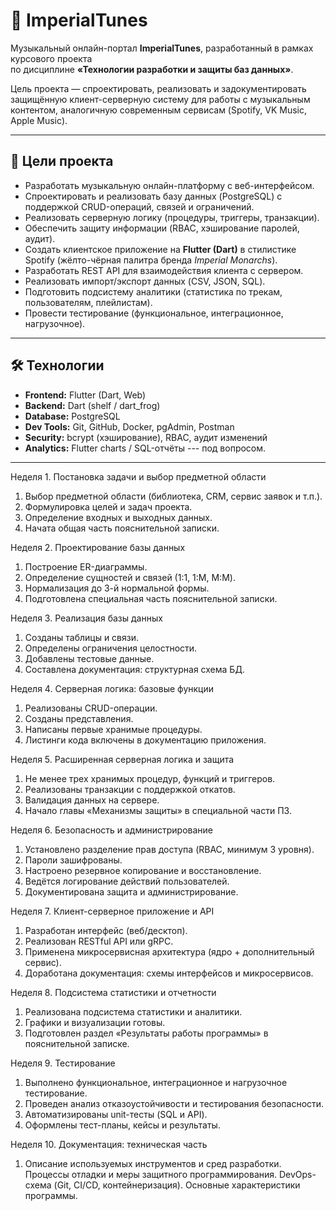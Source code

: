 # 🎵 ImperialTunes

Музыкальный онлайн-портал **ImperialTunes**, разработанный в рамках курсового проекта  
по дисциплине **«Технологии разработки и защиты баз данных»**.  

Цель проекта — спроектировать, реализовать и задокументировать защищённую клиент-серверную систему для работы с музыкальным контентом, аналогичную современным сервисам (Spotify, VK Music, Apple Music).  

---

## 📌 Цели проекта
- Разработать музыкальную онлайн-платформу с веб-интерфейсом.
- Спроектировать и реализовать базу данных (PostgreSQL) с поддержкой CRUD-операций, связей и ограничений.
- Реализовать серверную логику (процедуры, триггеры, транзакции).
- Обеспечить защиту информации (RBAC, хэширование паролей, аудит).
- Создать клиентское приложение на **Flutter (Dart)** в стилистике Spotify (жёлто-чёрная палитра бренда *Imperial Monarchs*).
- Разработать REST API для взаимодействия клиента с сервером.
- Реализовать импорт/экспорт данных (CSV, JSON, SQL).
- Подготовить подсистему аналитики (статистика по трекам, пользователям, плейлистам).
- Провести тестирование (функциональное, интеграционное, нагрузочное).

---

## 🛠️ Технологии
- **Frontend:** Flutter (Dart, Web)
- **Backend:** Dart (shelf / dart_frog)
- **Database:** PostgreSQL
- **Dev Tools:** Git, GitHub, Docker, pgAdmin, Postman
- **Security:** bcrypt (хэширование), RBAC, аудит изменений
- **Analytics:** Flutter charts / SQL-отчёты --- под вопросом.

---

Неделя 1. Постановка задачи и выбор предметной области
1. Выбор предметной области (библиотека, CRM, сервис заявок и т.п.).
2. Формулировка целей и задач проекта.
3. Определение входных и выходных данных.
4. Начата общая часть пояснительной записки.

Неделя 2. Проектирование базы данных
1. Построение ER-диаграммы.
2. Определение сущностей и связей (1:1, 1:M, M:M).
3. Нормализация до 3-й нормальной формы.
4. Подготовлена специальная часть пояснительной записки.

Неделя 3. Реализация базы данных
1. Созданы таблицы и связи.
2. Определены ограничения целостности.
3. Добавлены тестовые данные.
4. Составлена документация: структурная схема БД.

Неделя 4. Серверная логика: базовые функции
1. Реализованы CRUD-операции.
2. Созданы представления.
3. Написаны первые хранимые процедуры.
4. Листинги кода включены в документацию приложения.

Неделя 5. Расширенная серверная логика и защита
1. Не менее трех хранимых процедур, функций и триггеров.
2. Реализованы транзакции с поддержкой откатов.
3. Валидация данных на сервере.
4. Начало главы «Механизмы защиты» в специальной части ПЗ.

Неделя 6. Безопасность и администрирование
1. Установлено разделение прав доступа (RBAC, минимум 3 уровня).
2. Пароли зашифрованы.
3. Настроено резервное копирование и восстановление.
4. Ведётся логирование действий пользователей.
5. Документирована защита и администрирование.

Неделя 7. Клиент-серверное приложение и API
1. Разработан интерфейс (веб/десктоп).
2. Реализован RESTful API или gRPC.
3. Применена микросервисная архитектура (ядро + дополнительный сервис).
4. Доработана документация: схемы интерфейсов и микросервисов.

Неделя 8. Подсистема статистики и отчетности
1. Реализована подсистема статистики и аналитики.
2. Графики и визуализации готовы.
3. Подготовлен раздел «Результаты работы программы» в пояснительной записке.

Неделя 9. Тестирование
1. Выполнено функциональное, интеграционное и нагрузочное тестирование.
2. Проведен анализ отказоустойчивости и тестирования безопасности.
3. Автоматизированы unit-тесты (SQL и API).
4. Оформлены тест-планы, кейсы и результаты.

Неделя 10. Документация: техническая часть
1. Описание используемых инструментов и сред разработки.
Процессы отладки и меры защитного программирования.
DevOps-схема (Git, CI/CD, контейнеризация).
Основные характеристики программы.
